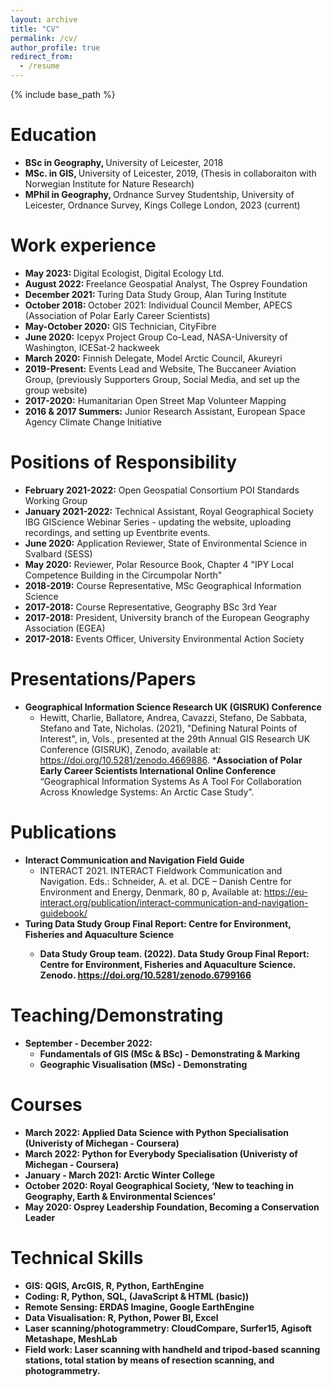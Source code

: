 ```yaml
---
layout: archive
title: "CV"
permalink: /cv/
author_profile: true
redirect_from:
  - /resume
---
```


{% include base_path %}

Education
======
* <b>BSc in Geography, </b>University of Leicester, 2018
* <b>MSc. in GIS, </b>University of Leicester, 2019, (Thesis in collaboraiton with Norwegian Institute for Nature Research)
* <b>MPhil in Geography, </b>Ordnance Survey Studentship, University of Leicester, Ordnance Survey, Kings College London, 2023 (current)

Work experience
======
* <b>May 2023: </b>Digital Ecologist, Digital Ecology Ltd.
* <b>August 2022: </b>Freelance Geospatial Analyst, The Osprey Foundation
* <b>December 2021: </b>Turing Data Study Group, Alan Turing Institute
* <b>October 2018: </b>October 2021:</b> Individual Council Member, APECS (Association of Polar Early Career Scientists) 
* <b>May-October 2020:</b> GIS Technician, CityFibre
* <b>June 2020:</b> Icepyx Project Group Co-Lead, NASA-University of Washington, ICESat-2 hackweek
* <b>March 2020:</b> Finnish Delegate, Model Arctic Council, Akureyri
* <b>2019-Present:</b> Events Lead and Website, The Buccaneer Aviation Group, (previously Supporters Group, Social Media, and set up the group website) 
* <b>2017-2020:</b> Humanitarian Open Street Map Volunteer Mapping
* <b>2016 & 2017 Summers:</b> Junior Research Assistant, European Space Agency Climate Change Initiative

Positions of Responsibility
======
* <b>February 2021-2022:</b> Open Geospatial Consortium POI Standards Working Group
* <b>January 2021-2022:</b> Technical Assistant, Royal Geographical Society IBG GIScience Webinar Series - updating the website, uploading recordings, and setting up Eventbrite events.
* <b>June 2020:</b> Application Reviewer, State of Environmental Science in Svalbard (SESS)
* <b>May 2020:</b> Reviewer, Polar Resource Book, Chapter 4 "IPY Local Competence Building in the Circumpolar North"
* <b>2018-2019:</b> Course Representative, MSc Geographical Information Science
* <b>2017-2018:</b> Course Representative, Geography BSc 3rd Year
* <b>2017-2018:</b> President, University branch of the European Geography Association (EGEA)
* <b>2017-2018:</b> Events Officer, University Environmental Action Society

Presentations/Papers
======
* <b>Geographical Information Science Research UK (GISRUK) Conference</b>
  * Hewitt, Charlie, Ballatore, Andrea, Cavazzi, Stefano, De Sabbata, Stefano and Tate, Nicholas. (2021), "Defining Natural Points of Interest", in, Vols., presented at the 29th Annual GIS Research UK Conference (GISRUK), Zenodo, available at: https://doi.org/10.5281/zenodo.4669886. 
*<b>Association of Polar Early Career Scientists International Online Conference</b> “Geographical Information Systems As A Tool For Collaboration Across Knowledge Systems: An Arctic Case Study”.

Publications
======
* <b>Interact Communication and Navigation Field Guide</b>
   *  INTERACT 2021. INTERACT Fieldwork Communication and Navigation. Eds.: Schneider, A. et al. DCE – Danish Centre for Environment and Energy, Denmark, 80 p, Available at: https://eu-interact.org/publication/interact-communication-and-navigation-guidebook/ 
* <b> Turing Data Study Group Final Report: Centre for Environment, Fisheries and Aquaculture Science<b>
   * Data Study Group team. (2022). Data Study Group Final Report: Centre for Environment, Fisheries and Aquaculture Science. Zenodo. https://doi.org/10.5281/zenodo.6799166 

Teaching/Demonstrating
======
* <b>September - December 2022:</b>
  *  Fundamentals of GIS (MSc & BSc) - Demonstrating & Marking
  *  Geographic Visualisation (MSc) - Demonstrating

Courses
======
* <b>March 2022:</b> Applied Data Science with Python Specialisation (Univeristy of Michegan - Coursera)
* <b>March 2022:</b> Python for Everybody Specialisation (Univeristy of Michegan - Coursera)
* <b>January - March 2021:</b> Arctic Winter College 
* <b>October 2020:</b> Royal Geographical Society, ‘New to teaching in Geography, Earth & Environmental Sciences’
* <b>May 2020:</b> Osprey Leadership Foundation, Becoming a Conservation Leader
  

Technical Skills
======
* <b>GIS:</b> QGIS, ArcGIS, R, Python, EarthEngine
* <b>Coding:</b> R, Python, SQL, (JavaScript & HTML (basic))
* <b>Remote Sensing:</b> ERDAS Imagine, Google EarthEngine
* <b>Data Visualisation:</b> R, Python, Power BI, Excel
* <b>Laser scanning/photogrammetry:</b> CloudCompare, Surfer15, Agisoft Metashape, MeshLab
* <b>Field work:</b> Laser scanning with handheld and tripod-based scanning stations, total station by means of resection scanning, and photogrammetry.
  
  
